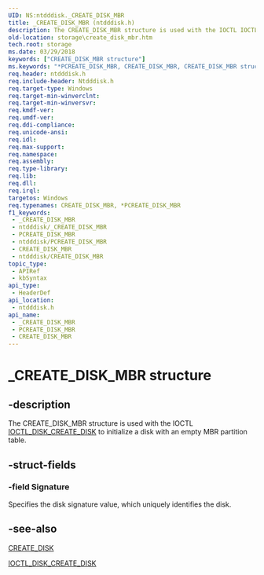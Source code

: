 ```yaml
---
UID: NS:ntdddisk._CREATE_DISK_MBR
title: _CREATE_DISK_MBR (ntdddisk.h)
description: The CREATE_DISK_MBR structure is used with the IOCTL IOCTL_DISK_CREATE_DISK to initialize a disk with an empty MBR partition table.
old-location: storage\create_disk_mbr.htm
tech.root: storage
ms.date: 03/29/2018
keywords: ["CREATE_DISK_MBR structure"]
ms.keywords: "*PCREATE_DISK_MBR, CREATE_DISK_MBR, CREATE_DISK_MBR structure [Storage Devices], PCREATE_DISK_MBR, PCREATE_DISK_MBR structure pointer [Storage Devices], _CREATE_DISK_MBR, ntdddisk/CREATE_DISK_MBR, ntdddisk/PCREATE_DISK_MBR, storage.create_disk_mbr, structs-disk_680fcaf9-080c-4e38-be53-ed9899539d9b.xml"
req.header: ntdddisk.h
req.include-header: Ntdddisk.h
req.target-type: Windows
req.target-min-winverclnt: 
req.target-min-winversvr: 
req.kmdf-ver: 
req.umdf-ver: 
req.ddi-compliance: 
req.unicode-ansi: 
req.idl: 
req.max-support: 
req.namespace: 
req.assembly: 
req.type-library: 
req.lib: 
req.dll: 
req.irql: 
targetos: Windows
req.typenames: CREATE_DISK_MBR, *PCREATE_DISK_MBR
f1_keywords:
 - _CREATE_DISK_MBR
 - ntdddisk/_CREATE_DISK_MBR
 - PCREATE_DISK_MBR
 - ntdddisk/PCREATE_DISK_MBR
 - CREATE_DISK_MBR
 - ntdddisk/CREATE_DISK_MBR
topic_type:
 - APIRef
 - kbSyntax
api_type:
 - HeaderDef
api_location:
 - ntdddisk.h
api_name:
 - _CREATE_DISK_MBR
 - PCREATE_DISK_MBR
 - CREATE_DISK_MBR
---
```


# _CREATE_DISK_MBR structure


## -description

The CREATE_DISK_MBR structure is used with the IOCTL <a href="/windows-hardware/drivers/ddi/ntdddisk/ni-ntdddisk-ioctl_disk_create_disk">IOCTL_DISK_CREATE_DISK</a> to initialize a disk with an empty MBR partition table.

## -struct-fields

### -field Signature

Specifies the disk signature value, which uniquely identifies the disk.

## -see-also

<a href="/windows-hardware/drivers/ddi/ntdddisk/ns-ntdddisk-_create_disk">CREATE_DISK</a>



<a href="/windows-hardware/drivers/ddi/ntdddisk/ni-ntdddisk-ioctl_disk_create_disk">IOCTL_DISK_CREATE_DISK</a>

